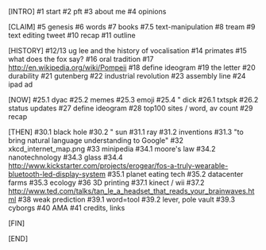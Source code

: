 [INTRO]
#1 start
#2 pft
#3 about me
#4 opinions

[CLAIM]
#5 genesis
#6 words
#7 books
#7.5 text-manipulation
#8 tream
#9 text editing tweet
#10 recap
#11 outline

[HISTORY]
#12/13 ug lee and the history of vocalisation
#14 primates
#15 what does the fox say?
#16 oral tradition
#17 http://en.wikipedia.org/wiki/Pompeii
#18 define ideogram
#19 the letter
#20 durability
#21 gutenberg
#22 industrial revolution
#23 assembly line
#24 ipad ad

[NOW]
#25.1 dyac
#25.2 memes
#25.3 emoji
#25.4 " dick
#26.1 txtspk
#26.2 status updates
#27 define ideogram
#28 top100 sites / word, av count
#29 recap

[THEN]
#30.1 black hole
#30.2 " sun
#31.1 ray
#31.2 inventions
#31.3 "to bring natural language understanding to Google"
#32 xkcd_internet_map.png
#33 minipedia
#34.1 moore's law
#34.2 nanotechnology
#34.3 glass
#34.4 http://www.kickstarter.com/projects/erogear/fos-a-truly-wearable-bluetooth-led-display-system
#35.1 planet eating tech
#35.2 datacenter farms
#35.3 ecology
#36 3D printing
#37.1 kinect / wii
#37.2 http://www.ted.com/talks/tan_le_a_headset_that_reads_your_brainwaves.html
#38 weak prediction
#39.1 word=tool
#39.2 lever, pole vault
#39.3 cyborgs
#40 AMA
#41 credits, links

[FIN]

[END]
